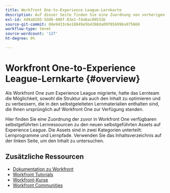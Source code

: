 ```yaml
---
title: Workfront One-to-Experience League-Lernkarte
description: Auf dieser Seite finden Sie eine Zuordnung von vorherigen Workfront One-Kursen zu neu entworfenen Experience League-Kursen.
exl-id: 449a0205-5dd0-480f-83e1-f4a6ac00531b
source-git-commit: 88e9433c6e18849e5b4388da09f056996a975660
workflow-type: tm+mt
source-wordcount: '127'
ht-degree: 0%

---
```


# Workfront One-to-Experience League-Lernkarte {#overview}

Als Workfront One zum Experience League migrierte, hatte das Lernteam die Möglichkeit, sowohl die Struktur als auch den Inhalt zu optimieren und zu verbessern, die in den selbstgeleiteten Lernmaterialien enthalten sind, die Ihnen ursprünglich auf Workfront One zur Verfügung standen.

Hier finden Sie eine Zuordnung der zuvor in Workfront One verfügbaren selbstgeführten Lernressourcen zu den neuen selbstgeführten Assets auf Experience League.  Die Assets sind in zwei Kategorien unterteilt: Lernprogramme und Lernpfade. Verwenden Sie das Inhaltsverzeichnis auf der linken Seite, um den Inhalt zu untersuchen.

## Zusätzliche Ressourcen

* [Dokumentation zu Workfront](https://experienceleague.adobe.com/docs/workfront.html)
* [Workfront Tutorials](https://experienceleague.adobe.com/docs/workfront-learn/tutorials-workfront/home.html)
* [Workfront-Kurse](https://experienceleague.adobe.com/?lang=en&amp;Solution=Workfront#courses)
* [Workfront Communities](https://experienceleaguecommunities.adobe.com/t5/workfront/ct-p/workfront)
